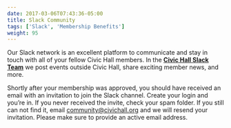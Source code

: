 ```yaml
---
date: 2017-03-06T07:43:36-05:00
title: Slack Community
tags: ['Slack', 'Membership Benefits']
weight: 95
---
```


Our Slack network is an excellent platform to communicate and stay in touch with all of your fellow Civic Hall members. In the [**Civic Hall Slack Team**](https://civichallmembers.slack.com/) we post events outside Civic Hall, share exciting member news, and more.

Shortly after your membership was approved, you should have received an email with an invitation to join the Slack channel. Create your login and you’re in. If you never received the invite, check your spam folder. If you still can not find it, email community@civichall.org and we will resend your invitation. Please make sure to provide an active email address.
